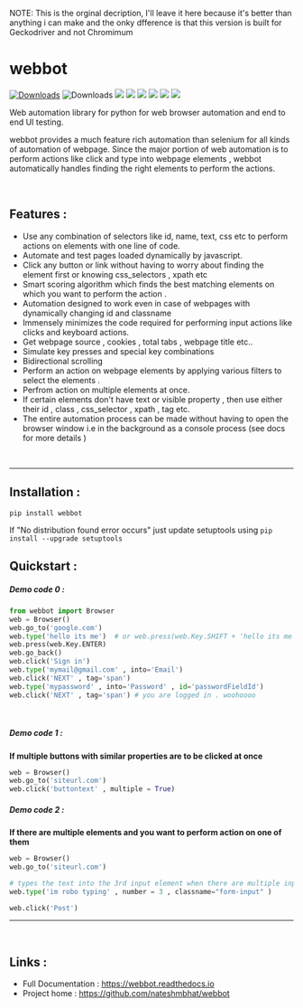 NOTE: This is the orginal decription, I'll leave it here because it's better than anything i can make and the onky dfference is that this version is built for Geckodriver and not Chromimum

# webbot 

[![Downloads](https://pepy.tech/badge/webbot)](https://pepy.tech/project/webbot) ![Downloads](https://pepy.tech/badge/webbot/week)    [![](https://img.shields.io/readthedocs/webbot.svg?style=plastic)](https://webbot.readthedocs.io/en/latest/)  [![](https://img.shields.io/github/languages/code-size/nateshmbhat/webbot.svg?style=plastic)](https://github.com/nateshmbhat/webbot)  [![](https://img.shields.io/github/license/nateshmbhat/webbot?style=plastic)](https://github.com/nateshmbhat/webbot) [![](https://img.shields.io/pypi/v/webbot.svg?style=plastic)](https://github.com/nateshmbhat/webbot) [![](https://img.shields.io/github/languages/top/nateshmbhat/webbot.svg?style=plastic)](https://github.com/nateshmbhat/webbot) [![](https://img.shields.io/badge/author-nateshmbhat-green.svg)](https://github.com/nateshmbhat)

Web automation library for python for web browser automation and end to end UI testing.

webbot provides a much feature rich automation than selenium for all kinds of automation of webpage. Since the major portion of web automation is to perform actions like click and type into webpage elements , webbot automatically handles finding the right elements to perform the actions.

<br>


## Features : 

+ Use any combination of selectors like id, name, text, css etc to perform actions on elements with one line of code. 
+ Automate and test pages loaded dynamically by javascript. 
+ Click any button or link without having to worry about finding the element first or knowing css_selectors , xpath etc
+ Smart scoring algorithm which finds the best matching elements on which you want to perform the action . 
+ Automation designed to work even in case of webpages with dynamically changing id and classname
+ Immensely minimizes the code required for performing input actions like clicks and keyboard actions. 
+ Get webpage source , cookies , total tabs , webpage title etc..
+ Simulate key presses and special key combinations
+ Bidirectional scrolling
+ Perform an action on webpage elements by applying various filters to select the elements . 
+ Perfrom action on multiple elements at once.
+ If certain elements don't have text or visible property , then use either their id , class , css_selector , xpath , tag etc.
+ The entire automation process can be made without having to open the browser window i.e in the background as a console process (see docs for more details )



<br>

------------

## Installation :
`pip install webbot`


If "No distribution found error occurs" just update setuptools using 
`pip install --upgrade setuptools`


## Quickstart :

##### Demo code 0 :

```python
from webbot import Browser 
web = Browser()
web.go_to('google.com') 
web.type('hello its me')  # or web.press(web.Key.SHIFT + 'hello its me')
web.press(web.Key.ENTER)
web.go_back()
web.click('Sign in')
web.type('mymail@gmail.com' , into='Email')
web.click('NEXT' , tag='span')
web.type('mypassword' , into='Password' , id='passwordFieldId')
web.click('NEXT' , tag='span') # you are logged in . woohoooo
```

<br>

##### Demo code 1 :

**If multiple buttons with similar properties are to be clicked at once**

```python
web = Browser()
web.go_to('siteurl.com')
web.click('buttontext' , multiple = True)
```



##### Demo code 2 :
**If there are multiple elements and you want to perform action on one of them**

```python
web = Browser()
web.go_to('siteurl.com')

# types the text into the 3rd input element when there are multiple input elements with form-input class
web.type('im robo typing' , number = 3 , classname="form-input" ) 

web.click('Post')
```

--------

<br>

## Links : 

+ Full Documentation : https://webbot.readthedocs.io
+ Project home  : https://github.com/nateshmbhat/webbot
